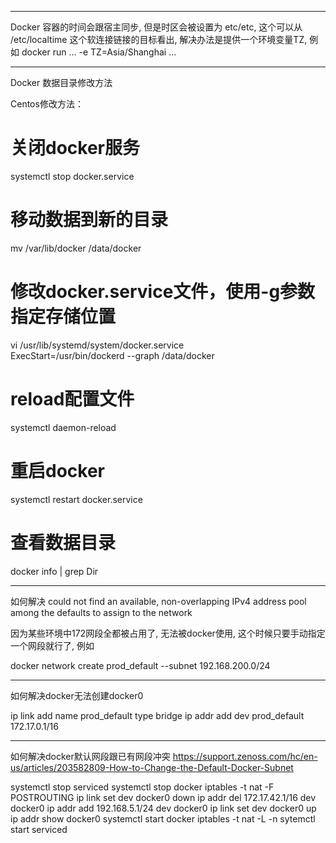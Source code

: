 
---

Docker 容器的时间会跟宿主同步, 但是时区会被设置为 etc/etc, 这个可以从 /etc/localtime 这个软连接链接的目标看出, 
解决办法是提供一个环境变量TZ, 例如
docker run ... -e TZ=Asia/Shanghai ...

---

Docker 数据目录修改方法

Centos修改方法：

# 关闭docker服务
systemctl stop docker.service

# 移动数据到新的目录
mv /var/lib/docker /data/docker

# 修改docker.service文件，使用-g参数指定存储位置

vi /usr/lib/systemd/system/docker.service  
ExecStart=/usr/bin/dockerd --graph /data/docker 

# reload配置文件 
systemctl daemon-reload 

# 重启docker 
systemctl restart docker.service

# 查看数据目录
docker info | grep Dir

---

如何解决  could not find an available, non-overlapping IPv4 address pool among the defaults to assign to the network

因为某些环境中172网段全都被占用了, 无法被docker使用, 这个时候只要手动指定一个网段就行了, 例如

docker network create prod_default --subnet 192.168.200.0/24

---

如何解决docker无法创建docker0

ip link add name prod_default type bridge
ip addr add dev prod_default 172.17.0.1/16

---

如何解决docker默认网段跟已有网段冲突
https://support.zenoss.com/hc/en-us/articles/203582809-How-to-Change-the-Default-Docker-Subnet

systemctl stop serviced
systemctl stop docker
iptables -t nat -F POSTROUTING
ip link set dev docker0 down
ip addr del 172.17.42.1/16 dev docker0
ip addr add 192.168.5.1/24 dev docker0
ip link set dev docker0 up
ip addr show docker0
systemctl start docker 
iptables -t nat -L -n
sytemctl start serviced

